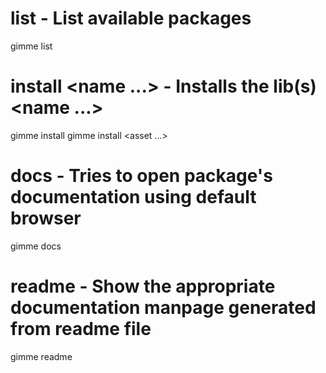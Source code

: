 
list - List available packages
==============================

gimme list


install <name ...> - Installs the lib(s) <name ...>
===================================================

gimme install <asset>
gimme install <asset> <asset ...>


docs <name> - Tries to open package's documentation using default browser
=========================================================================

gimme docs <pkgname>


readme <name> - Show the appropriate documentation manpage generated from readme file
=====================================================================================

gimme readme <pkgname>

